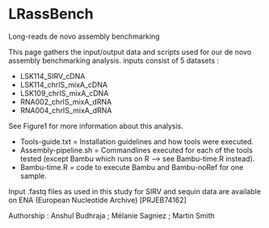 # LRassBench
Long-reads de novo assembly benchmarking

This page gathers the input/output data and scripts used for our de novo assembly benchmarking analysis.
inputs consist of 5 datasets :
  - LSK114_SIRV_cDNA
  - LSK114_chrIS_mixA_cDNA
  - LSK109_chrIS_mixA_cDNA
  - RNA002_chrIS_mixA_dRNA
  - RNA004_chrIS_mixA_dRNA

See Figure1 for more information about this analysis.

- Tools-guide.txt = Installation guidelines and how tools were executed.
- Assembly-pipeline.sh = Commandlines executed for each of the tools tested (except Bambu which runs on R --> see Bambu-time.R instead).
- Bambu-time.R = code to execute Bambu and Bambu-noRef for one sample.

Input .fastq files as used in this study for SIRV and sequin data are available on ENA (European Nucleotide Archive) [PRJEB74162]


Authorship : Anshul Budhraja ; Mélanie Sagniez ; Martin Smith
